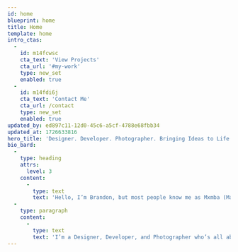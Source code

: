 ```yaml
---
id: home
blueprint: home
title: Home
template: home
intro_ctas:
  -
    id: m14fcwsc
    cta_text: 'View Projects'
    cta_url: '#my-work'
    type: new_set
    enabled: true
  -
    id: m14fdi6j
    cta_text: 'Contact Me'
    cta_url: /contact
    type: new_set
    enabled: true
updated_by: ed897c11-12d0-45c6-a5cf-4788e68fbb34
updated_at: 1726633816
hero_title: 'Designer. Developer. Photographer. Bringing Ideas to Life'
bio_bard:
  -
    type: heading
    attrs:
      level: 3
    content:
      -
        type: text
        text: 'Hello, I’m Brandon, but most people know me as Mxmba (Mamba).'
  -
    type: paragraph
    content:
      -
        type: text
        text: 'I’m a Designer, Developer, and Photographer who’s all about turning big ideas into reality. Whether it’s building slick static sites, interactive web apps, or standout marketing pages, I’ve got you covered. With a love for clean code and cutting-edge design, I make sure everything I create is not just functional, but has that extra spark. Every project is a chance to craft something fresh and unforgettable, delivering digital experiences that truly stand out.'
---
```


